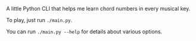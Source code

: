 A little Python CLI that helps me learn chord numbers in every musical key.

To play, just run `./main.py`.

You can run `./main.py --help` for details about various options.

